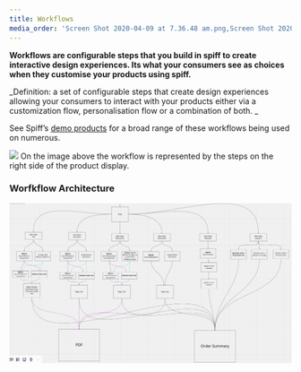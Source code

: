 ```yaml
---
title: Workflows
media_order: 'Screen Shot 2020-04-09 at 7.36.48 am.png,Screen Shot 2020-04-09 at 10.31.38 am.png'
---
```


**Workflows are configurable steps that you build in spiff to create interactive design experiences. Its what your consumers see as choices when they customise your products using spiff.**  

_Definition: a set of configurable steps that create design experiences allowing your consumers to interact with your products either via a customization flow, personalisation flow or a combination of both. _

See Spiff’s [demo products](https://demo.spiff.com.au/?target=_blank) for a broad range of these workflows being used on numerous.

![](https://help.spiff.com.au/user/pages/03.Spiff-Concepts/03.workflows/Screen%20Shot%202020-04-09%20at%207.36.48%20am.png?=100x)
On the image above the workflow is represented by the steps on the right side of the product display. 

### Worfkflow Architecture 
![](Screen%20Shot%202020-04-09%20at%2010.31.38%20am.png)

